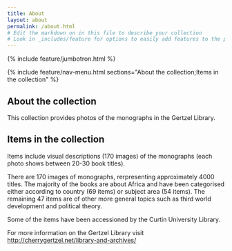 ```yaml
---
title: About
layout: about
permalink: /about.html
# Edit the markdown on in this file to describe your collection
# Look in _includes/feature for options to easily add features to the page
---
```


{% include feature/jumbotron.html %}

{% include feature/nav-menu.html sections="About the collection;Items in the collection" %}

## About the collection 

This collection provides photos of the monographs in the Gertzel Library. 
 
## Items in the collection 

Items include visual descriptions (170 images) of the monographs (each photo shows between 20-30 book titles). 

There are 170 images of monographs, rerpresenting approximately 4000 titles.  The majority of the books are about Africa and have been categorised either according to country (69 items) or subject area (54 items).  The remaining 47 items are of other more general topics such as third world development and political theory.

Some of the items have been accessioned by the Curtin University Library. 

For more information on the Gertzel Library visit <http://cherrygertzel.net/library-and-archives/>
